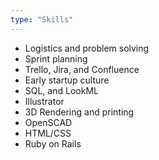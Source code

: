 ```yaml
---
type: "Skills"
---
```


* Logistics and problem solving
* Sprint planning
* Trello, Jira, and Confluence
* Early startup culture
* SQL, and LookML
* Illustrator 
* 3D Rendering and printing
* OpenSCAD
* HTML/CSS
* Ruby on Rails

